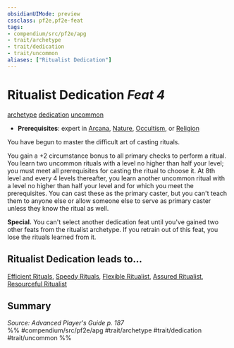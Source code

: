 ```yaml
---
obsidianUIMode: preview
cssclass: pf2e,pf2e-feat
tags:
- compendium/src/pf2e/apg
- trait/archetype
- trait/dedication
- trait/uncommon
aliases: ["Ritualist Dedication"]
---
```

# Ritualist Dedication  *Feat 4*  
[archetype](../../Rules/traits/archetype.md)  [dedication](../../Rules/traits/dedication.md)  [uncommon](../../Rules/traits/uncommon.md)  

- **Prerequisites**: expert in [Arcana](../skills.md#Arcana), [Nature](../skills.md#Nature), [Occultism](../skills.md#Occultism), or [Religion](../skills.md#Religion)

You have begun to master the difficult art of casting rituals.

You gain a +2 circumstance bonus to all primary checks to perform a ritual. You learn two uncommon rituals with a level no higher than half your level; you must meet all prerequisites for casting the ritual to choose it. At 8th level and every 4 levels thereafter, you learn another uncommon ritual with a level no higher than half your level and for which you meet the prerequisites. You can cast these as the primary caster, but you can't teach them to anyone else or allow someone else to serve as primary caster unless they know the ritual as well.

**Special.** You can't select another dedication feat until you've gained two other feats from the ritualist archetype. If you retrain out of this feat, you lose the rituals learned from it.

## Ritualist Dedication leads to...

[Efficient Rituals](efficient-rituals-apg.md), [Speedy Rituals](speedy-rituals-apg.md), [Flexible Ritualist](flexible-ritualist-apg.md), [Assured Ritualist](assured-ritualist-apg.md), [Resourceful Ritualist](resourceful-ritualist-apg.md)

## Summary

*Source: Advanced Player's Guide p. 187*  
%% #compendium/src/pf2e/apg #trait/archetype #trait/dedication #trait/uncommon %%